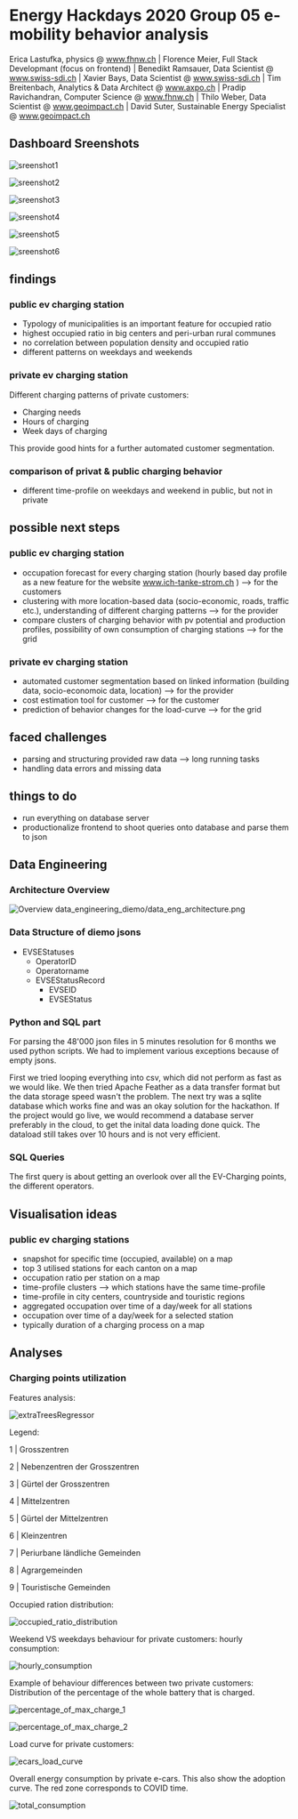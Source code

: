 # Energy Hackdays 2020 Group 05 e-mobility behavior analysis
Erica Lastufka, physics @ www.fhnw.ch | Florence Meier, Full Stack Developmant (focus on frontend) | Benedikt Ramsauer, Data Scientist @ www.swiss-sdi.ch | Xavier Bays, Data Scientist @ www.swiss-sdi.ch | Tim Breitenbach, Analytics & Data Architect @ www.axpo.ch | Pradip Ravichandran, Computer Science @ www.fhnw.ch | Thilo Weber, Data Scientist @ www.geoimpact.ch | David Suter, Sustainable Energy Specialist @ www.geoimpact.ch 

## Dashboard Sreenshots

![sreenshot1](imgs/Screenshot1.png)


![sreenshot2](imgs/Screenshot2.png)

![sreenshot3](imgs/Screenshot3.png)

![sreenshot4](imgs/Screenshot4.png)

![sreenshot5](imgs/Screenshot5.png)

![sreenshot6](imgs/Screenshot6.png)


## findings

### public ev charging station

- Typology of municipalities is an important feature for occupied ratio
- highest occupied ratio in big centers and peri-urban rural communes
- no correlation between population density and occupied ratio
- different patterns on weekdays and weekends

### private ev charging station
Different charging patterns of private customers:
- Charging needs
- Hours of charging
- Week days of charging

This provide good hints for a further automated customer segmentation.

### comparison of privat & public charging behavior
- different time-profile on weekdays and weekend in public, but not in private

## possible next steps

### public ev charging station
- occupation forecast for every charging station (hourly based day profile as a new feature for the website www.ich-tanke-strom.ch ) --> for the customers
- clustering with more location-based data (socio-economic, roads, traffic etc.), understanding of different charging patterns --> for the provider
- compare clusters of charging behavior with pv potential and production profiles, possibility of own consumption of charging stations --> for the grid

### private ev charging station
- automated customer segmentation based on linked information (building data, socio-economoic data, location) --> for the provider
- cost estimation tool for customer --> for the customer
- prediction of behavior changes for the load-curve --> for the grid


## faced challenges
- parsing and structuring provided raw data --> long running tasks
- handling data errors and missing data

## things to do
- run everything on database server
- productionalize frontend to shoot queries onto database and parse them to json 

        
## Data Engineering

### Architecture Overview

![Overview](/data_engineering_diemo/data_eng_architecture.png)
data_engineering_diemo/data_eng_architecture.png

### Data Structure of diemo jsons

- EVSEStatuses
    - OperatorID 
    - Operatorname
    - EVSEStatusRecord
        - EVSEID
        - EVSEStatus
        
### Python and SQL part
For parsing the 48'000 json files in 5 minutes resolution for 6 months we used python scripts.
We had to implement various exceptions because of empty jsons.

First we tried looping everything into csv, which did not perform as fast as we would like.
We then tried Apache Feather as a data transfer format but the data storage speed wasn't the problem.
The next try was a sqlite database which works fine and was an okay solution for the hackathon.
If the project would go live, we would recommend a database server preferably in the cloud, to get the inital data loading done quick.
The dataload still takes over 10 hours and is not very efficient.

### SQL Queries
The first query is about getting an overlook over all the EV-Charging points, the different operators.

## Visualisation ideas  

### public ev charging stations
- snapshot for specific time (occupied, available) on a map
- top 3 utilised stations for each canton on a map
- occupation ratio per station on a map
- time-profile clusters --> which stations have the same time-profile
- time-profile in city centers, countryside and touristic regions
- aggregated occupation over time of a day/week for all stations
- occupation over time of a day/week for a selected station
- typically duration of a charging process on a map


## Analyses

### Charging points utilization

Features analysis:

![extraTreesRegressor](/public_metrics_features_analysis/ExtraTreesRegressor.png)


Legend:

1 | Grosszentren

2 | Nebenzentren der Grosszentren

3 | Gürtel der Grosszentren

4 | Mittelzentren

5 | Gürtel der Mittelzentren

6 | Kleinzentren

7 | Periurbane ländliche Gemeinden

8 | Agrargemeinden

9 | Touristische Gemeinden


Occupied ration distribution:

![occupied_ratio_distribution](imgs/occupied_ratio_distribution.png)

Weekend VS weekdays behaviour for private customers: hourly consumption:

![hourly_consumption](imgs/hourly_consumption.png)

Example of behaviour differences between two private customers: Distribution of the percentage of the whole battery that is charged.

![percentage_of_max_charge_1](imgs/percentage_of_max_charge_1.png)

![percentage_of_max_charge_2](imgs/percentage_of_max_charge_2.png)

Load curve for private customers:

![ecars_load_curve](imgs/ecars_load_curve.png)

Overall energy consumption by private e-cars. This also show the adoption curve. The red zone corresponds to COVID time.

![total_consumption](imgs/total_consumption.png)

